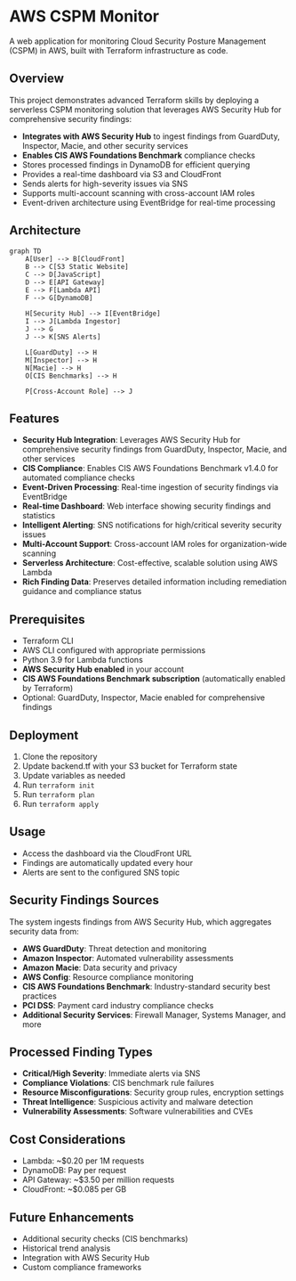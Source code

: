 # AWS CSPM Monitor

A web application for monitoring Cloud Security Posture Management (CSPM) in AWS, built with Terraform infrastructure as code.

## Overview

This project demonstrates advanced Terraform skills by deploying a serverless CSPM monitoring solution that leverages AWS Security Hub for comprehensive security findings:

- **Integrates with AWS Security Hub** to ingest findings from GuardDuty, Inspector, Macie, and other security services
- **Enables CIS AWS Foundations Benchmark** compliance checks
- Stores processed findings in DynamoDB for efficient querying
- Provides a real-time dashboard via S3 and CloudFront
- Sends alerts for high-severity issues via SNS
- Supports multi-account scanning with cross-account IAM roles
- Event-driven architecture using EventBridge for real-time processing

## Architecture

```mermaid
graph TD
    A[User] --> B[CloudFront]
    B --> C[S3 Static Website]
    C --> D[JavaScript]
    D --> E[API Gateway]
    E --> F[Lambda API]
    F --> G[DynamoDB]

    H[Security Hub] --> I[EventBridge]
    I --> J[Lambda Ingestor]
    J --> G
    J --> K[SNS Alerts]

    L[GuardDuty] --> H
    M[Inspector] --> H
    N[Macie] --> H
    O[CIS Benchmarks] --> H

    P[Cross-Account Role] --> J
```

## Features

- **Security Hub Integration**: Leverages AWS Security Hub for comprehensive security findings from GuardDuty, Inspector, Macie, and other services
- **CIS Compliance**: Enables CIS AWS Foundations Benchmark v1.4.0 for automated compliance checks
- **Event-Driven Processing**: Real-time ingestion of security findings via EventBridge
- **Real-time Dashboard**: Web interface showing security findings and statistics
- **Intelligent Alerting**: SNS notifications for high/critical severity security issues
- **Multi-Account Support**: Cross-account IAM roles for organization-wide scanning
- **Serverless Architecture**: Cost-effective, scalable solution using AWS Lambda
- **Rich Finding Data**: Preserves detailed information including remediation guidance and compliance status

## Prerequisites

- Terraform CLI
- AWS CLI configured with appropriate permissions
- Python 3.9 for Lambda functions
- **AWS Security Hub enabled** in your account
- **CIS AWS Foundations Benchmark subscription** (automatically enabled by Terraform)
- Optional: GuardDuty, Inspector, Macie enabled for comprehensive findings

## Deployment

1. Clone the repository
2. Update backend.tf with your S3 bucket for Terraform state
3. Update variables as needed
4. Run `terraform init`
5. Run `terraform plan`
6. Run `terraform apply`

## Usage

- Access the dashboard via the CloudFront URL
- Findings are automatically updated every hour
- Alerts are sent to the configured SNS topic

## Security Findings Sources

The system ingests findings from AWS Security Hub, which aggregates security data from:

- **AWS GuardDuty**: Threat detection and monitoring
- **Amazon Inspector**: Automated vulnerability assessments
- **Amazon Macie**: Data security and privacy
- **AWS Config**: Resource compliance monitoring
- **CIS AWS Foundations Benchmark**: Industry-standard security best practices
- **PCI DSS**: Payment card industry compliance checks
- **Additional Security Services**: Firewall Manager, Systems Manager, and more

## Processed Finding Types

- **Critical/High Severity**: Immediate alerts via SNS
- **Compliance Violations**: CIS benchmark rule failures
- **Resource Misconfigurations**: Security group rules, encryption settings
- **Threat Intelligence**: Suspicious activity and malware detection
- **Vulnerability Assessments**: Software vulnerabilities and CVEs

## Cost Considerations

- Lambda: ~$0.20 per 1M requests
- DynamoDB: Pay per request
- API Gateway: ~$3.50 per million requests
- CloudFront: ~$0.085 per GB

## Future Enhancements

- Additional security checks (CIS benchmarks)
- Historical trend analysis
- Integration with AWS Security Hub
- Custom compliance frameworks